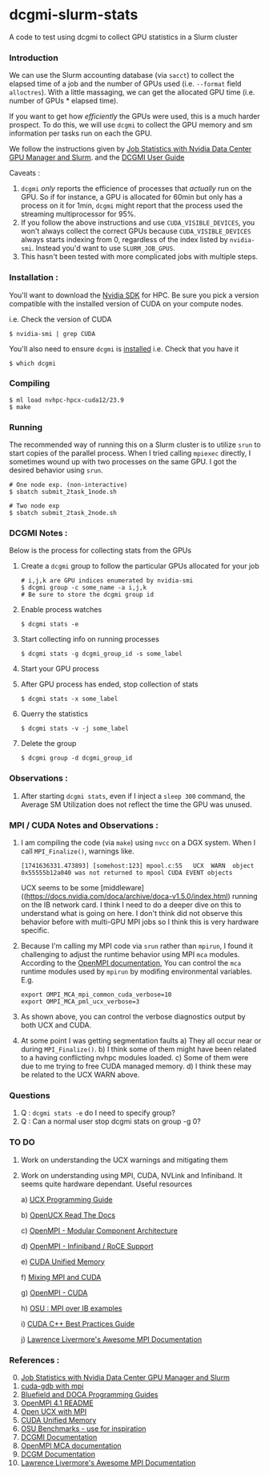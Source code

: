 # dcgmi-slurm-stats
A code to test using dcgmi to collect GPU statistics in a Slurm cluster

### Introduction
We can use the Slurm accounting database (via `sacct`) to collect the elapsed time of a
job and the number of GPUs used (i.e. `--format` field `alloctres`).  With a little 
massaging, we can get the allocated GPU time (i.e. number of GPUs * elapsed time).

If you want to get how _efficiently_ the GPUs were used, this is a much harder prospect.
To do this, we will use `dcgmi` to collect the GPU memory and sm information per tasks 
run on each the GPU. 

We follow the instructions given by [Job Statistics with Nvidia Data Center GPU Manager and Slurm](https://developer.nvidia.com/blog/job-statistics-nvidia-data-center-gpu-manager-slurm/).
and the [DCGMI User Guide](https://docs.nvidia.com/datacenter/dcgm/latest/user-guide/feature-overview.html)

Caveats :
1. `dcgmi` _only_ reports the efficience of processes that _actually_ run on the GPU. So
   if for instance, a GPU is allocated for 60min but only has a process on it for 1min,
   `dcgmi` might report that the process used the streaming multiprocessor for 95%. 
2. If you follow the above instructions and use `CUDA_VISIBLE_DEVICES`, you won't always
   collect the correct GPUs because `CUDA_VISIBLE_DEVICES` always starts indexing from
   0, regardless of the index listed by `nvidia-smi`. Instead you'd want to use
   `SLURM_JOB_GPUS`.
3. This hasn't been tested with more complicated jobs with multiple steps.


### Installation :
You'll want to download the [Nvidia SDK](https://developer.nvidia.com/hpc-sdk) for HPC.
Be sure you pick a version compatible with the installed version of CUDA on your compute
nodes.

i.e. Check the version of CUDA
```
$ nvidia-smi | grep CUDA
```

You'll also need to ensure `dcgmi` is [installed](https://docs.nvidia.com/datacenter/dcgm/latest/user-guide/getting-started.html#installation)
i.e. Check that you have it
```
$ which dcgmi
```


### Compiling
```
$ ml load nvhpc-hpcx-cuda12/23.9
$ make
```

### Running
The recommended way of running this on a Slurm cluster is to utilize `srun` to start copies
of the parallel process.  When I tried calling `mpiexec` directly, I sometimes wound up with 
two processes on the same GPU.  I got the desired behavior using `srun`.


```
# One node exp. (non-interactive)
$ sbatch submit_2task_1node.sh

# Two node exp
$ sbatch submit_2task_2node.sh
```

### DCGMI Notes :
Below is the process for collecting stats from the GPUs
1. Create a `dcgmi` group to follow the particular GPUs allocated for your job
    ```
    # i,j,k are GPU indices enumerated by nvidia-smi 
    $ dcgmi group -c some_name -a i,j,k
    # Be sure to store the dcgmi group id
    ```

2. Enable process watches
    ```
    $ dcgmi stats -e         
    ```

3. Start collecting info on running processes
    ```
    $ dcgmi stats -g dcgmi_group_id -s some_label
    ```

4. Start your GPU process

5. After GPU process has ended, stop collection of stats

    ```
    $ dcgmi stats -x some_label
    ```

6. Querry the statistics 
   
    ```
    $ dcgmi stats -v -j some_label
    ```

7. Delete the group

    ```
    $ dcgmi group -d dcgmi_group_id
    ```

### Observations :
1. After starting `dcgmi stats`, even if I inject a `sleep 300` command, the
   Average SM Utilization does not reflect the time the GPU was unused.


### MPI / CUDA Notes and Observations :
1. I am compiling the code (via `make`) using `nvcc` on a DGX system.  When I 
   call `MPI_Finalize()`, warnings like.  
    ```
    [1741636331.473893] [somehost:123] mpool.c:55   UCX  WARN  object 0x55555b12a040 was not returned to mpool CUDA EVENT objects
    ```
   UCX seems to be some [middleware]((https://docs.nvidia.com/doca/archive/doca-v1.5.0/index.html)
   running on the IB network card. I think I need to do a deeper dive on this to
   understand what is going on here.  I don't think did not observe this behavior
   before with multi-GPU MPI jobs so I think this is very hardware specific.

2. Because I'm calling my MPI code via `srun` rather than `mpirun`, I found it
   challenging to adjust the runtime behavior using MPI `mca` modules.  According to the
   [OpenMPI documentation](https://docs.open-mpi.org/en/v5.0.x/mca.html), 
   You can control the `mca` runtime modules used by `mpirun` by modifing environmental 
   variables. E.g.
    ```
    export OMPI_MCA_mpi_common_cuda_verbose=10
    export OMPI_MCA_pml_ucx_verbose=3
    ```

3. As shown above, you can control the verbose diagnostics output by both UCX 
   and CUDA.

4. At some point I was getting segmentation faults
    a) They all occur near or during `MPI_Finalize()`.
    b) I think some of them might have been related to a having conflicting nvhpc
       modules loaded.
    c) Some of them were due to me trying to free CUDA managed memory.
    d) I think these may be related to the UCX WARN above.


### Questions
1. Q : `dcgmi stats -e` do I need to specify group?
2. Q : Can a normal user stop dcgmi stats on group -g 0? 

### TO DO
1. Work on understanding the UCX warnings and mitigating them
2. Work on understanding using MPI, CUDA, NVLink and Infiniband. It seems quite hardware
   dependant. Useful resources

    a) [UCX Programming Guide](https://docs.nvidia.com/doca/archive/doca-v1.5.0/ucx-programming-guide/index.html)

    b) [OpenUCX Read The Docs](https://openucx.readthedocs.io/en/master/running.html)

    c) [OpenMPI - Modular Component Architecture](https://docs.open-mpi.org/en/main/mca.html)

    d) [OpenMPI - Infiniband / RoCE Support](https://docs.open-mpi.org/en/v5.0.x/tuning-apps/networking/ib-and-roce.html)

    e) [CUDA Unified Memory](https://developer.nvidia.com/blog/unified-memory-cuda-beginners/)

    f) [Mixing MPI and CUDA](https://docs.ccv.brown.edu/oscar/gpu-computing/mpi-cuda)

    g) [OpenMPI - CUDA](https://docs.open-mpi.org/en/v5.0.x/tuning-apps/networking/cuda.html)

    h) [OSU : MPI over IB examples](https://mvapich.cse.ohio-state.edu/benchmarks/)

    i) [CUDA C++ Best Practices Guide](https://docs.nvidia.com/cuda/cuda-c-best-practices-guide/)

    j) [Lawrence Livermore's Awesome MPI Documentation](https://hpc-tutorials.llnl.gov/mpi/)

<!--
### Notes :
[somehost:1046653:0:1046653] proto_common.c:860  Fatal: 'abort' is not implemented for protoc
ol rndv/rkey_ptr/mtype (req: 0x55555fc9eac0)
==== backtrace (tid:1046653) ====
 0 0x0000000000055996 ucp_proto_stub_fatal_not_implemented()  /build-result/src/hpcx-v2.19-gcc-mlnx_ofed-redhat7-cuda12-x86_64/ucx-7bb2722ff2187a0cad557ae4a6afa090569f83fb/src/ucp/proto/proto_common.c:859
 1 0x0000000000057cc3 ucp_proto_abort_fatal_not_implemented()  /build-result/src/hpcx-v2.19-gcc-mlnx_ofed-redhat7-cuda12-x86_64/ucx-7bb2722ff2187a0cad557ae4a6afa090569f83fb/src/ucp/proto/proto_common.c:866
 2 0x000000000001b5b3 uct_mm_ep_arbiter_purge_cb()  /build-result/src/hpcx-v2.19-gcc-mlnx_ofed-redhat7-cuda12-x86_64/ucx-7bb2722ff2187a0cad557ae4a6afa090569f83fb/src/uct/sm/mm/base/mm_ep.c:527
 3 0x0000000000053c37 ucs_arbiter_group_purge()  /build-result/src/hpcx-v2.19-gcc-mlnx_ofed-redhat7-cuda12-x86_64/ucx-7bb2722ff2187a0cad557ae4a6afa090569f83fb/src/ucs/datastruct/arbiter.c:135
 4 0x000000000001c14a uct_mm_ep_pending_purge()  /build-result/src/hpcx-v2.19-gcc-mlnx_ofed-redhat7-cuda12-x86_64/ucx-7bb2722ff2187a0cad557ae4a6afa090569f83fb/src/uct/sm/mm/base/mm_ep.c:542
 5 0x00000000000383d2 uct_ep_pending_purge()  /build-result/src/hpcx-v2.19-gcc-mlnx_ofed-redhat7-cuda12-x86_64/ucx-7bb2722ff2187a0cad557ae4a6afa090569f83fb/src/uct/api/uct.h:3209
 6 0x00000000000383d2 ucp_ep_purge_lanes()  /build-result/src/hpcx-v2.19-gcc-mlnx_ofed-redhat7-cuda12-x86_64/ucx-7bb2722ff2187a0cad557ae4a6afa090569f83fb/src/ucp/core/ucp_ep.c:1277
 7 0x000000000004fd63 ucp_worker_destroy_eps()  /build-result/src/hpcx-v2.19-gcc-mlnx_ofed-redhat7-cuda12-x86_64/ucx-7bb2722ff2187a0cad557ae4a6afa090569f83fb/src/ucp/core/ucp_worker.c:2844
 8 0x000000000004fd63 ucp_worker_destroy()  /build-result/src/hpcx-v2.19-gcc-mlnx_ofed-redhat7-cuda12-x86_64/ucx-7bb2722ff2187a0cad557ae4a6afa090569f83fb/src/ucp/core/ucp_worker.c:2857
 9 0x0000000000006a5b mca_pml_ucx_cleanup()  /var/jenkins/workspace/rel_nv_lib_hpcx_cuda12_x86_64/work/rebuild_ompi/ompi/build/ompi/mca/pml/ucx/../../../../../ompi/mca/pml/ucx/pml_ucx.c:390
10 0x000000000004fba8 ompi_mpi_finalize()  /var/jenkins/workspace/rel_nv_lib_hpcx_cuda12_x86_64/work/rebuild_ompi/ompi/build/ompi/../../ompi/runtime/ompi_mpi_finalize.c:342
11 0x000000000000b8e1 main()  /home/user/code/dcgmi-slurm-stats/src/mpi/mpi_matrix_mult.cu:203
12 0x0000000000029d90 __libc_init_first()  ???:0
13 0x0000000000029e40 __libc_start_main()  ???:0
14 0x000000000000abe5 _start()  ???:0
```
Let's read the documentation to try and figure this out.
Seems like setting OMPI_MCA_mpi_common_cuda_verbose and OMPI_MCA_pml_ucx_verbose
mitigates the segmentation fault.  At least I'm not getting that, but I clearly
need to better understand how to use UCX, MPI and CUDA all together.
-->


<!--
```
# pml_ucx_request_leak_check :
#   spits out warnings during MPI_Finalize() if non-blocking operations haven't been 
#   released.
ompi_info --param pml ucx --level 9
```
-->

### References :
0. [Job Statistics with Nvidia Data Center GPU Manager and Slurm](https://developer.nvidia.com/blog/job-statistics-nvidia-data-center-gpu-manager-slurm/)
1. [cuda-gdb with mpi](https://docs.nvidia.com/cuda/cuda-gdb/index.html?highlight=MPI#example-mpi-cuda-application)
2. [Bluefield and DOCA Programming Guides](https://docs.nvidia.com/doca/archive/doca-v1.5.0/index.html)
3. [OpenMPI 4.1 README](https://github.com/open-mpi/ompi/blob/v4.1.x/README)
4. [Open UCX with MPI](https://openucx.readthedocs.io/en/master/running.html#running-mpi)
5. [CUDA Unified Memory](https://developer.nvidia.com/blog/unified-memory-cuda-beginners/)
6. [OSU Benchmarks - use for inspiration](https://mvapich.cse.ohio-state.edu/benchmarks/)
7. [DCGMI Documentation](https://docs.nvidia.com/datacenter/dcgm/latest/user-guide/feature-overview.html)
8. [OpenMPI MCA documentation](https://docs.open-mpi.org/en/v5.0.x/mca.html)
9. [DCGM Documentation](https://docs.nvidia.com/datacenter/dcgm/latest/user-guide/feature-overview.html#)
10. [Lawrence Livermore's Awesome MPI Documentation](https://hpc-tutorials.llnl.gov/mpi/)

